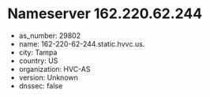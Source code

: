 # Nameserver 162.220.62.244

* as_number: 29802
* name: 162-220-62-244.static.hvvc.us.
* city: Tampa
* country: US
* organization: HVC-AS
* version: Unknown
* dnssec: false
